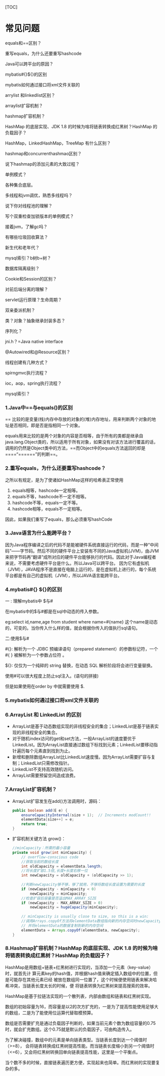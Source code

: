 [TOC]



# 常见问题



equals和==区别？

重写equals，为什么还要重写hashcode

Java可以跨平台的原因？

mybatis#{}${}的区别

mybatis如何通过接口将xml文件关联的

arrylist 和linkedlist区别？

arraylist扩容机制？

hashmap扩容机制？

HashMap 的底层实现、JDK 1.8 的时候为啥将链表转换成红黑树？HashMap 的负载因子？

HashMap，LinkedHashMap，TreeMap 有什么区别？

hashmap和concurrenthashmao区别？

说下hashmap的添加元素的大致过程？

单例模式？

各种集合底层。

多线程和jvm调优，熟悉多线程吗？

说下你对线程池的理解？

写个双重检查加锁版本的单例模式？

接着jvm，了解gc吗？

有哪些垃圾回收算法？

新生代和老年代？

mysql索引？b树b+树？

数据库隔离级别？

Cookie和Session的区别？

对前后端分离的理解？

servlet运行原理？生命周期？

双亲委派机制？

类？对象？抽象继承封装多态？

序列化？

jni.h？=Java native interface

@Autowired和@Resource区别？

线程创建有几种方式？

spirngmvc执行流程？

ioc，aop，spring执行流程？

mysql索引？



### 1.Java中==与equals()的区别

== 比较的是变量(栈)内存中存放的对象的(堆)内存地址，用来判断两个对象的地址是否相同，即是否是指相同一个对象。

equals用来比较的是两个对象的内容是否相等，由于所有的类都是继承自java.lang.Object类的，所以适用于所有对象，如果没有对该方法进行覆盖的话，调用的仍然是Object类中的方法，==而Object中的equals方法返回的却是====“======”的判断==。



### 2.重写equals，为什么还要重写hashcode？

之所以有规定，是为了使诸如HashMap这样的哈希表正常使用

1. equals相等，hashcode一定相等。
2. equals不等，hashcode不一定不相等。
3. hashcode不等，equals一定不等。
4. hashcode相等，equals不一定相等。

因此，如果我们重写了equals，那么必须重写hashCode





### 3.Java语言为什么能跨平台？

因为Java程序编译之后的代码不是能被硬件系统直接运行的代码，而是一种“中间码”——字节码。然后不同的硬件平台上安装有不同的Java虚拟机(JVM)，由JVM来把字节码再“翻译”成所对应的硬件平台能够执行的代码。因此对于Java编程者来说，不需要考虑硬件平台是什么。所以Java可以跨平台。
因为它有虚拟机（JVM），JAVA程序不是直接在电脑上运行的，是在虚拟机上进行的，每个系统平台都是有自己的虚拟机（JVM），所以JAVA语言能跨平台。 





### 4.mybatis#{} ${}的区别

一 : 理解mybatis中 $与#

  在mybatis中的$与#都是在sql中动态的传入参数。

  eg:select id,name,age from student where name=#{name}  这个name是动态的，可变的。当你传入什么样的值，就会根据你传入的值执行sql语句。

二:使用$与#

  \#{}: 解析为一个 JDBC 预编译语句（prepared statement）的参数标记符，一个 #{ } 被解析为一个参数占位符 。

  ${}: 仅仅为一个纯碎的 string 替换，在动态 SQL 解析阶段将会进行变量替换。

使用#可以很大程度上防止sql注入。(语句的拼接)

 但是如果使用在order by 中就需要使用 $.



### 5.mybatis如何通过接口将xml文件关联的





### 6.ArrayList 和 LinkedList 的区别

+ ArrayList是基于动态数组实现的非线程安全的集合；LinkedList是基于链表实现的非线程安全的集合。
+ 对于随机index访问的get和set方法，一般ArrayList的速度要优于LinkedList。因为ArrayList直接通过数组下标找到元素；LinkedList要移动指针遍历每个元素直到找到为止。
+ 新增和删除数组ArrayList比LinkedList速度慢。因为ArrayList需要扩容与复制；LinkedList只需修改指针。
+ LinkedList不支持高效随机访问。
+ ArrayList需要预留空间造成浪费。



### 7.ArrayList扩容机制？

+ ArrayList扩容发生在add()方法调用时，源码：

  ```java
  public boolean add(E e) {
      ensureCapacityInternal(size + 1);  // Increments modCount!!
      elementData[size++] = e;
      return true;
  }
  ```

+ 扩容机制关键方法 grow()：

  ```java
  //minCapacity：所需的最小容量
  private void grow(int minCapacity) {
      // overflow-conscious code
      //获取当前的数组长度
      int oldCapacity = elementData.length;
      //将长度扩容1.5倍,长度+长度右移一位
      int newCapacity = oldCapacity + (oldCapacity >> 1);
      
      //判断newCapacity够不够，够了就用，不够将数组长度设置为需要的长度
      if (newCapacity - minCapacity < 0)
          newCapacity = minCapacity;
      //检查扩容后容量是否溢出MAX_ARRAY_SIZE
      if (newCapacity - MAX_ARRAY_SIZE > 0)
          newCapacity = hugeCapacity(minCapacity);
      
      // minCapacity is usually close to size, so this is a win:
      //调用Arrays.copyOf方法将elementData数组指向新的内存空间时newCapacity的连续空间
      // 并将elementData的数据复制到新的内存空间
      elementData = Arrays.copyOf(elementData, newCapacity);
  }
  ```





### 8.Hashmap扩容机制？HashMap 的底层实现、JDK 1.8 的时候为啥将链表转换成红黑树？HashMap 的负载因子？

HashMap是用数组+链表+红黑树进行实现的，当添加一个元素（key-value）时，就首先计 算元素key的hash值，并根据hash值来确定插入数组中的位置，但是可能存在其他元素已经 被放在数组同一位置了，这个时候便使用链表来解决哈希冲突，当链表长度太长的时候，便 将链表转换为红黑树来提高搜索的效率。

HashMap是基于拉链法实现的一个散列表，内部由数组和链表和红黑树实现。

数组的初始容量为16，而容量是以2的次方扩充的，一是为了提高性能使用足够大的数组，二是为了能使用位运算代替取模预算。

数组是否需要扩充是通过负载因子判断的，如果当前元素个数为数组容量的0.75时，就会扩充数组。这个0.75就是默认的负载因子，可由构造传入。

为了解决碰撞，数组中的元素是单向链表类型。当链表长度到达一个阈值时（>=8）， 会将链表转换成红黑树提高性能。而当链表长度缩小到另一个阈值时（<=6），又会将红黑树转换回单向链表提高性能，这里是一个平衡点。

当个数不多的时候，直接链表遍历更方便，实现起来也简单。而红黑树的实现要复杂的多。

